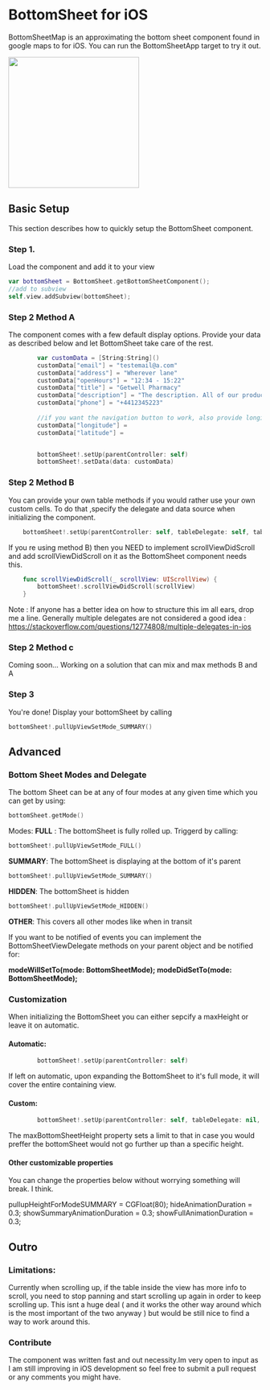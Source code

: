 # BottomSheet for iOS
BottomSheetMap is an approximating the bottom sheet component found in google maps to for iOS. You can run the BottomSheetApp target to try it out.

<img src="https://raw.githubusercontent.com/Return-1/bottomSheetMap/master/recordingBottomSheet1.gif" width="260">

## Basic Setup

This section describes how to quickly setup the BottomSheet component.

### Step 1.

Load the component and add it to your view
```swift
var bottomSheet = BottomSheet.getBottomSheetComponent();
//add to subview
self.view.addSubview(bottomSheet);
```
### Step 2 Method A

The component comes with a few default display options. Provide your data as described below and let BottomSheet take care of the rest.

```swift
        var customData = [String:String]()
        customData["email"] = "testemail@a.com"
        customData["address"] = "Wherever lane"
        customData["openHours"] = "12:34 - 15:22"
        customData["title"] = "Getwell Pharmacy"
        customData["description"] = "The description. All of our products guarantee ultimate satisfaction and wellness improving your daily health by a factor of 10000% and thats an actual number derived from research we didnt come up with it we promise.";
        customData["phone"] = "+4412345223"
       
        //if you want the navigation button to work, also provide longitute and latitude
        customData["longitude"] = 
        customData["latitude"] = 


        bottomSheet!.setUp(parentController: self)
        bottomSheet!.setData(data: customData)
```
 
 ### Step 2 Method B

You can provide your own table methods if you would rather use your own custom cells. To do that ,specify the delegate and data source when initializing the component.

```swift
    bottomSheet!.setUp(parentController: self, tableDelegate: self, tableDataSource: self, maxBottomSheetHeight: 0)
```

If you re using method B) then you NEED to implement scrollViewDidScroll and add scrollViewDidScroll on it as the BottomSheet component needs this.

```swift
    func scrollViewDidScroll(_ scrollView: UIScrollView) {
        bottomSheet!.scrollViewDidScroll(scrollView)
    }
```

Note : If anyone has a better idea on how to structure this im all ears, drop me a line. Generally multiple delegates are not considered a good idea : https://stackoverflow.com/questions/12774808/multiple-delegates-in-ios

### Step 2 Method c
Coming soon... Working on a solution that can mix and max methods B and A

### Step 3

You're done! Display your bottomSheet by calling
```swift
bottomSheet!.pullUpViewSetMode_SUMMARY()
```

## Advanced

### Bottom Sheet Modes and Delegate

The bottom Sheet can be at any of four modes at any given time which you can get by using:
```swift
bottomSheet.getMode()
```

Modes:
**FULL** : The bottomSheet is fully rolled up. Triggerd by calling:
```swift
bottomSheet!.pullUpViewSetMode_FULL()
```
**SUMMARY**: The bottomSheet is displaying at the bottom of it's parent
```swift
bottomSheet!.pullUpViewSetMode_SUMMARY()
```
**HIDDEN**: The bottomSheet is hidden
```swift
bottomSheet!.pullUpViewSetMode_HIDDEN()
```
**OTHER**: This covers all other modes like when in transit

If you want to be notified of events you can implement the BottomSheetViewDelegate methods on your parent object and be notified for:

**modeWillSetTo(mode: BottomSheetMode);
modeDidSetTo(mode: BottomSheetMode);**

### Customization

When initializing the BottomSheet you can either sepcify a maxHeight or leave it on automatic.

#### Automatic:
```swift
        bottomSheet!.setUp(parentController: self)
```
If left on automatic, upon expanding the BottomSheet to it's full mode, it will cover the entire containing view. 
#### Custom:

```swift
        bottomSheet!.setUp(parentController: self, tableDelegate: nil, tableDataSource: nil, maxBottomSheetHeight: 0)
```
The maxBottomSheetHeight property sets a limit to that in case you would preffer the bottomSheet would not go further up than a specific height.

#### Other customizable properties

You can change the properties below without worrying something will break. I think.

pullupHeightForModeSUMMARY = CGFloat(80);
hideAnimationDuration = 0.3;
showSummaryAnimationDuration = 0.3;
showFullAnimationDuration = 0.3;

## Outro

### Limitations:
Currently when scrolling up, if the table inside the view has more info to scroll, you need to stop panning and start scrolling up again in order to keep scrolling up. This isnt a huge deal ( and it works the other way around which is the most important of the two anyway ) but would be still nice to find a way to work around this.

### Contribute
The component was written fast and out necessity.Im very open to input as I am still improving in iOS development so feel free to submit a pull request or any comments you might have.





